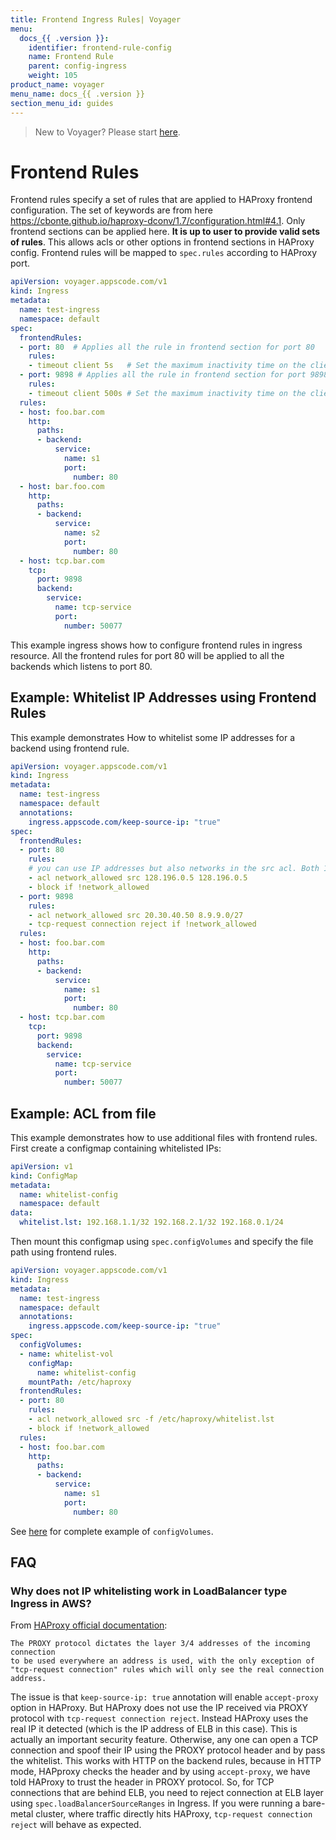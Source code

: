 ```yaml
---
title: Frontend Ingress Rules| Voyager
menu:
  docs_{{ .version }}:
    identifier: frontend-rule-config
    name: Frontend Rule
    parent: config-ingress
    weight: 105
product_name: voyager
menu_name: docs_{{ .version }}
section_menu_id: guides
---
```

> New to Voyager? Please start [here](/docs/concepts/overview.md).

# Frontend Rules

Frontend rules specify a set of rules that are applied to HAProxy frontend configuration.
The set of keywords are from here https://cbonte.github.io/haproxy-dconv/1.7/configuration.html#4.1.
Only frontend sections can be applied here. **It is up to user to provide valid sets of rules**.
This allows acls or other options in frontend sections in HAProxy config. Frontend rules will be mapped to `spec.rules` according to HAProxy port.


```yaml
apiVersion: voyager.appscode.com/v1
kind: Ingress
metadata:
  name: test-ingress
  namespace: default
spec:
  frontendRules:
  - port: 80  # Applies all the rule in frontend section for port 80
    rules:
    - timeout client 5s   # Set the maximum inactivity time on the client side.
  - port: 9898 # Applies all the rule in frontend section for port 9898
    rules:
    - timeout client 500s # Set the maximum inactivity time on the client side.
  rules:
  - host: foo.bar.com
    http:
      paths:
      - backend:
          service:
            name: s1
            port:
              number: 80
  - host: bar.foo.com
    http:
      paths:
      - backend:
          service:
            name: s2
            port:
              number: 80
  - host: tcp.bar.com
    tcp:
      port: 9898
      backend:
        service:
          name: tcp-service
          port:
            number: 50077
```

This example ingress shows how to configure frontend rules in ingress resource. All the frontend rules for port 80
will be applied to all the backends which listens to port 80.


## Example: Whitelist IP Addresses using Frontend Rules
This example demonstrates How to whitelist some IP addresses for a backend using frontend rule.

```yaml
apiVersion: voyager.appscode.com/v1
kind: Ingress
metadata:
  name: test-ingress
  namespace: default
  annotations:
    ingress.appscode.com/keep-source-ip: "true"
spec:
  frontendRules:
  - port: 80
    rules:
    # you can use IP addresses but also networks in the src acl. Both 192.168.20.0/24 and 192.168.10.3 work.
    - acl network_allowed src 128.196.0.5 128.196.0.5
    - block if !network_allowed
  - port: 9898
    rules:
    - acl network_allowed src 20.30.40.50 8.9.9.0/27
    - tcp-request connection reject if !network_allowed
  rules:
  - host: foo.bar.com
    http:
      paths:
      - backend:
          service:
            name: s1
            port:
              number: 80
  - host: tcp.bar.com
    tcp:
      port: 9898
      backend:
        service:
          name: tcp-service
          port:
            number: 50077
```

## Example: ACL from file

This example demonstrates how to use additional files with frontend rules. First create a configmap containing whitelisted IPs:

```yaml
apiVersion: v1
kind: ConfigMap
metadata:
  name: whitelist-config
  namespace: default
data:
  whitelist.lst: 192.168.1.1/32 192.168.2.1/32 192.168.0.1/24
```

Then mount this configmap using `spec.configVolumes` and specify the file path using frontend rules.

```yaml
apiVersion: voyager.appscode.com/v1
kind: Ingress
metadata:
  name: test-ingress
  namespace: default
  annotations:
    ingress.appscode.com/keep-source-ip: "true"
spec:
  configVolumes:
  - name: whitelist-vol
    configMap:
      name: whitelist-config
    mountPath: /etc/haproxy
  frontendRules:
  - port: 80
    rules:
    - acl network_allowed src -f /etc/haproxy/whitelist.lst
    - block if !network_allowed
  rules:
  - host: foo.bar.com
    http:
      paths:
      - backend:
          service:
            name: s1
            port:
              number: 80
```

See [here](/docs/guides/ingress/configuration/config-volumes.md) for complete example of `configVolumes`.

## FAQ

### Why does not IP whitelisting work in LoadBalancer type Ingress in AWS?

From [HAProxy official documentation](https://cbonte.github.io/haproxy-dconv/1.7/configuration.html#5.1-accept-proxy):

 ```
The PROXY protocol dictates the layer 3/4 addresses of the incoming connection
to be used everywhere an address is used, with the only exception of
"tcp-request connection" rules which will only see the real connection address.
```

The issue is that `keep-source-ip: true` annotation will enable `accept-proxy` option in HAProxy. But HAProxy does not use the IP received via PROXY protocol with `tcp-request connection reject`. Instead HAProxy uses the real IP it detected (which is the IP address of ELB in this case). This is actually an important security feature. Otherwise, any one can open a TCP connection and spoof their IP using the PROXY protocol header and by pass the whitelist. This works with HTTP on the backend rules, because in HTTP mode, HAPproxy checks the header and by using `accept-proxy`, we have told HAProxy to trust the header in PROXY protocol. So, for TCP connections that are behind ELB, you need to reject connection at ELB layer using `spec.loadBalancerSourceRanges` in Ingress. If you were running a bare-metal cluster, where traffic directly hits HAProxy, `tcp-request connection reject` will behave as expected.
